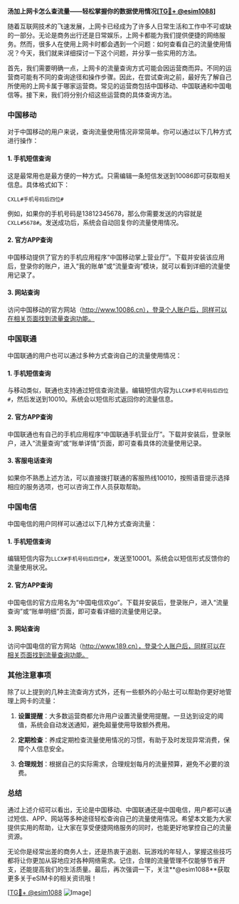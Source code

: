 **汤加上网卡怎么查流量——轻松掌握你的数据使用情况[[TG💪+ @esim1088](https://t.me/s/esim1088)]**

随着互联网技术的飞速发展，上网卡已经成为了许多人日常生活和工作中不可或缺的一部分。无论是商务出行还是日常娱乐，上网卡都能为我们提供便捷的网络服务。然而，很多人在使用上网卡时都会遇到一个问题：如何查看自己的流量使用情况？今天，我们就来详细探讨一下这个问题，并分享一些实用的方法。

首先，我们需要明确一点，上网卡的流量查询方式可能会因运营商而异。不同的运营商可能有不同的查询途径和操作步骤。因此，在尝试查询之前，最好先了解自己所使用的上网卡属于哪家运营商。常见的运营商包括中国移动、中国联通和中国电信等。接下来，我们将分别介绍这些运营商的具体查询方法。

### 中国移动

对于中国移动的用户来说，查询流量使用情况非常简单。你可以通过以下几种方式进行操作：

#### 1. 手机短信查询
这是最常用也是最方便的一种方式。只需编辑一条短信发送到10086即可获取相关信息。具体格式如下：
```
CXLL#手机号码后四位#
```
例如，如果你的手机号码是13812345678，那么你需要发送的内容就是`CXLL#5678#`。发送成功后，系统会自动回复你的流量使用情况。

#### 2. 官方APP查询
中国移动提供了官方的手机应用程序“中国移动掌上营业厅”。下载并安装该应用后，登录你的账户，进入“我的账单”或“流量查询”模块，就可以看到详细的流量使用记录了。

#### 3. 网站查询
访问中国移动的官方网站（http://www.10086.cn），登录个人账户后，同样可以在相关页面找到流量查询功能。

### 中国联通

中国联通的用户也可以通过多种方式查询自己的流量使用情况：

#### 1. 手机短信查询
与移动类似，联通也支持通过短信查询流量。编辑短信内容为`LLCX#手机号码后四位#`，然后发送到10010。系统会以短信形式返回你的流量信息。

#### 2. 官方APP查询
中国联通也有自己的手机应用程序“中国联通手机营业厅”。下载并安装后，登录账户，进入“流量查询”或“账单详情”页面，即可查看具体的流量使用记录。

#### 3. 客服电话查询
如果你不熟悉上述方法，可以直接拨打联通的客服热线10010，按照语音提示选择相应的服务选项，也可以咨询工作人员获取帮助。

### 中国电信

中国电信的用户同样可以通过以下几种方式查询流量：

#### 1. 手机短信查询
编辑短信内容为`LLCX#手机号码后四位#`，发送至10001。系统会以短信形式反馈你的流量使用状况。

#### 2. 官方APP查询
中国电信的官方应用名为“中国电信欢go”。下载并安装后，登录账户，进入“流量查询”或“账单明细”页面，即可查看详细的流量使用记录。

#### 3. 网站查询
访问中国电信的官方网站（http://www.189.cn），登录个人账户后，同样可以在相关页面找到流量查询功能。

### 其他注意事项

除了以上提到的几种主流查询方式外，还有一些额外的小贴士可以帮助你更好地管理上网卡的流量：

1. **设置提醒**：大多数运营商都允许用户设置流量使用提醒。一旦达到设定的阈值，系统会自动发送通知，避免超量使用导致额外费用。
   
2. **定期检查**：养成定期检查流量使用情况的习惯，有助于及时发现异常消费，保障个人信息安全。

3. **合理规划**：根据自己的实际需求，合理规划每月的流量预算，避免不必要的浪费。

### 总结

通过上述介绍可以看出，无论是中国移动、中国联通还是中国电信，用户都可以通过短信、APP、网站等多种途径轻松查询自己的流量使用情况。希望本文能为大家提供实用的帮助，让大家在享受便捷网络服务的同时，也能更好地掌控自己的流量资源。

无论你是经常出差的商务人士，还是热衷于追剧、玩游戏的年轻人，掌握这些技巧都将让你更加从容地应对各种网络需求。记住，合理的流量管理不仅能够节省开支，还能提高我们的生活质量。最后，再次强调一下，关注**@esim1088**获取更多关于eSIM卡的相关资讯哦！

[[TG💪+ @esim1088](https://t.me/s/esim1088) ![Image](https://i.postimg.cc/4NQfJmqS/Snipaste-2025-05-13-00-14-12.png)]
